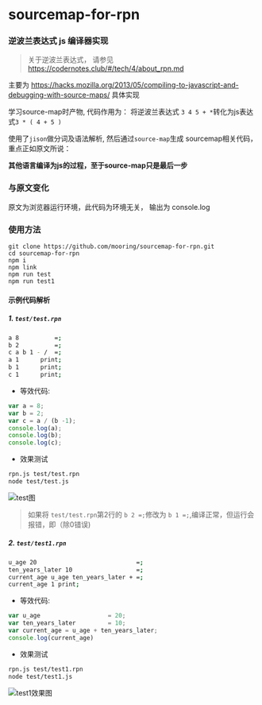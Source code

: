 # sourcemap-for-rpn

### 逆波兰表达式 js 编译器实现

> 关于逆波兰表达式， 请参见 https://codernotes.club/#/tech/4/about_rpn.md

主要为 https://hacks.mozilla.org/2013/05/compiling-to-javascript-and-debugging-with-source-maps/ 具体实现

学习source-map时产物, 代码作用为： 将逆波兰表达式 `3 4 5 + *`转化为js表达式`3 * ( 4 + 5 )`

使用了`jison`做分词及语法解析, 然后通过`source-map`生成 sourcemap相关代码，重点正如原文所说：

**其他语言编译为js的过程，至于source-map只是最后一步**

### 与原文变化

原文为浏览器运行环境，此代码为环境无关， 输出为 console.log


### 使用方法

```shell
git clone https://github.com/mooring/sourcemap-for-rpn.git
cd sourcemap-for-rpn
npm i 
npm link
npm run test
npm run test1
```


#### 示例代码解析
##### 1. `test/test.rpn`

```bash
a 8          =;
b 2          =;
c a b 1 - /  =;
a 1      print;
b 1      print;
c 1      print;
```

- 等效代码:
```javascript
var a = 8;
var b = 2;
var c = a / (b -1);
console.log(a);
console.log(b);
console.log(c);
```
- 效果测试
```bash
rpn.js test/test.rpn
node test/test.js
```
![test图](http://test.codernotes.club/rpn~test.png)

> 如果将 `test/test.rpn`第2行的 `b 2 =;`修改为 `b 1 =;`,编译正常，但运行会报错，即（除0错误)


##### 2. `test/test1.rpn`

```bash
u_age 20                            =;
ten_years_later 10                  =;
current_age u_age ten_years_later + =;
current_age 1 print;
```

- 等效代码:
```javascript
var u_age                   = 20;
var ten_years_later         = 10;
var current_age = u_age + ten_years_later;
console.log(current_age)
```
- 效果测试
```bash
rpn.js test/test1.rpn
node test/test1.js
```
![test1效果图](http://test.codernotes.club/rpn~test1.png)
